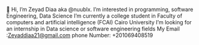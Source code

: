 👋 Hi, I’m Zeyad Diaa aka @nuublx.
 I’m interested in programming, software Engineering, Data Science
 I’m currently a college student in Faculty of computers and artificial intelligence (FCAI) Cairo University
 I’m looking for an internship in Data science or software engineering fields
My Email :Zeyaddiaa21@gmail.com
phone Number: +201069408519
